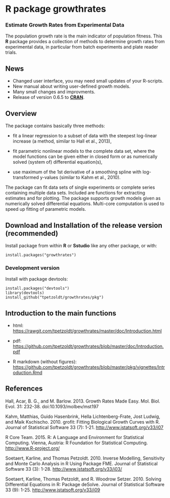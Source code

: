 # R package growthrates

### Estimate Growth Rates from Experimental Data

The population growth rate is the main indicator of population
fitness.  This **R** package provides a collection of methods to
determine growth rates from experimental data, in particular from
batch experiments and plate reader trials.

News
----

* Changed user interface, you may need small updates of your R-scripts.
* New manual about writing user-defined growth models.
* Many small changes and improvments.
* Release of version 0.6.5 to [**CRAN**](https://cran.r-project.org/web/packages/growthrates/). 

Overview
--------

The package contains basically three methods:

* fit a linear regression to a subset of data with the steepest
  log-linear increase (a method, similar to Hall et al., 2013),

* fit parametric nonlinear models to the complete data set, where the
  model functions can be given either in closed form or as numerically
  solved (system of) differential equation(s),

* use maximum of the 1st derivative of a smoothing spline with
  log-transformed y-values (similar to Kahm et al., 2010).

The package can fit data sets of single experiments or complete series
containing multiple data sets. Included are functions for extracting
estimates and for plotting. The package supports growth models given
as numerically solved differential equations. Multi-core computation
is used to speed up fitting of parametric models.

Download and Installation of the release version (recommended)
--------------------------------------------------------------


Install package from within **R** or **Sstudio** like any other package, 
or with:


    install.packages("growthrates")



### Development version

Install with package devtools:


    install.packages("devtools")
    library(devtools)
    install_github("tpetzoldt/growthrates/pkg")


Introduction to the main functions
----------------------------------

* html: https://rawgit.com/tpetzoldt/growthrates/master/doc/Introduction.html
* pdf: https://github.com/tpetzoldt/growthrates/blob/master/doc/Introduction.pdf

* R markdown (without figures): https://github.com/tpetzoldt/growthrates/blob/master/pkg/vignettes/Introduction.Rmd


References
----------

Hall, Acar, B. G., and M. Barlow. 2013. Growth Rates Made
Easy. Mol. Biol. Evol. 31: 232-38. doi:10.1093/molbev/mst197

Kahm, Matthias, Guido Hasenbrink, Hella Lichtenberg-Frate, Jost
Ludwig, and Maik Kschischo. 2010. grofit: Fitting Biological Growth
Curves with R. Journal of Statistical Software 33 (7):
1-21. http://www.jstatsoft.org/v33/i07

R Core Team. 2015. R: A Language and Environment for Statistical
Computing. Vienna, Austria: R Foundation for Statistical
Computing. http://www.R-project.org/

Soetaert, Karline, and Thomas Petzoldt. 2010. Inverse Modelling,
Sensitivity and Monte Carlo Analysis in R Using Package FME. Journal
of Statistical Software 33 (3):
1-28. http://www.jstatsoft.org/v33/i03/

Soetaert, Karline, Thomas Petzoldt, and R. Woodrow
Setzer. 2010. Solving Differential Equations in R: Package
deSolve. Journal of Statistical Software 33 (9):
1-25. http://www.jstatsoft.org/v33/i09
